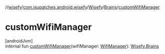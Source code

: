 //[wisefy](../../../../index.md)/[com.isupatches.android.wisefy](../../index.md)/[Wisefy](../index.md)/[Brains](index.md)/[customWifiManager](custom-wifi-manager.md)

# customWifiManager

[androidJvm]\
internal fun [customWifiManager](custom-wifi-manager.md)(wifiManager: [WifiManager](https://developer.android.com/reference/kotlin/android/net/wifi/WifiManager.html)): [Wisefy.Brains](index.md)
